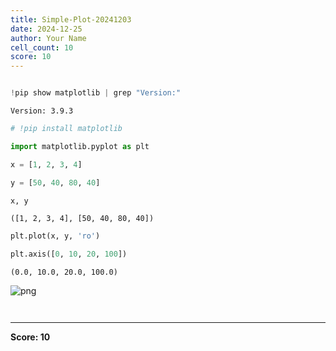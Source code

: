 ```yaml
---
title: Simple-Plot-20241203
date: 2024-12-25
author: Your Name
cell_count: 10
score: 10
---
```


```python

```


```python
!pip show matplotlib | grep "Version:"
```

    Version: 3.9.3



```python
# !pip install matplotlib
```


```python
import matplotlib.pyplot as plt
```


```python
x = [1, 2, 3, 4]
```


```python
y = [50, 40, 80, 40]
```


```python
x, y
```




    ([1, 2, 3, 4], [50, 40, 80, 40])




```python
plt.plot(x, y, 'ro')

plt.axis([0, 10, 20, 100])
```




    (0.0, 10.0, 20.0, 100.0)




    
![png](/mlnotes/images/simple-plot-20241203_7_1.png)
    



```python

```


```python

```


---
**Score: 10**